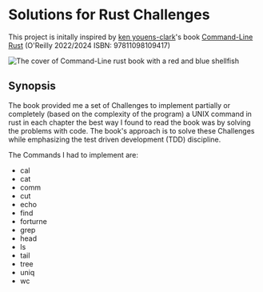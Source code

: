 # Solutions for Rust Challenges
This project is initally inspired by [ken youens-clark](mailto:kyclark@gmail.com)'s book [Command-Line Rust](https://learning.oreilly.com/library/view/command-line-rust/9781098109424) (O'Reilly 2022/2024 ISBN: 97811098109417)

![The cover of Command-Line rust book with a red and blue shellfish](https://learning.oreilly.com/library/cover/9781098109424/250w)

## Synopsis
The book provided me a set of Challenges to implement partially or completely (based on the complexity of the program) a UNIX command in rust in each chapter the best way I found to read the book was by solving the problems with code.
The book's approach is to solve these Challenges while emphasizing the test driven development (TDD) discipline.

The Commands I had to implement are:

- cal
- cat
- comm
- cut
- echo
- find
- forturne
- grep
- head
- ls
- tail
- tree
- uniq
- wc

